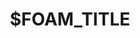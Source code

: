 ---
title: $FOAM_TITLE
tags: []
foam_template:
  filepath: 'notes/private/$FOAM_SLUG.md'
private: true
---
